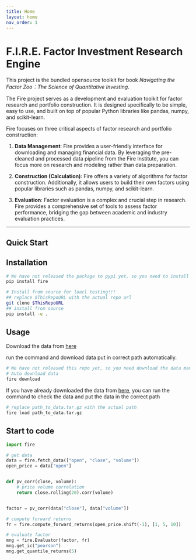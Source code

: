 ```yaml
---
title: Home
layout: home
nav_order: 1
---
```

# F.I.R.E. Factor Investment Research Engine

This project is the bundled opensource toolkit for book _Navigating the Factor Zoo：The Science of Quantitative Investing_. 

The Fire project serves as a development and evaluation toolkit for factor research and portfolio construction. It is designed specifically to be simple, easy to use, and built on top of popular Python libraries like pandas, numpy, and scikit-learn.

Fire focuses on three critical aspects of factor research and portfolio construction:

1. **Data Management**: Fire provides a user-friendly interface for downloading and managing financial data. By leveraging the pre-cleaned and processed data pipeline from the Fire Institute, you can focus more on research and modeling rather than data preparation.

2. **Construction (Calculation)**: Fire offers a variety of algorithms for factor construction. Additionally, it allows users to build their own factors using popular libraries such as pandas, numpy, and scikit-learn.

3. **Evaluation**: Factor evaluation is a complex and crucial step in research. Fire provides a comprehensive set of tools to assess factor performance, bridging the gap between academic and industry evaluation practices.

----

## Quick Start

## Installation

```bash
# We have not released the package to pypi yet, so you need to install from source!!!
pip install fire

# Install from source for loacl testing!!!
## replace $ThisRepoURL with the actual repo url
git clone $ThisRepoURL 
## install from source
pip install -e .
```

## Usage

Download the data 
from [here](https://github.com/fire-institute/fire/releases/download/marketdata/AStockData.tar.gz)

run the command and download data put in correct path automatically.

```bash
# We have not released this repo yet, so you need download the data manually!!! See command below!!!
# Auto download data
fire download
```

If you have already downloaded the data from [here](https://github.com/fire-institute/fire/releases/download/marketdata/AStockData.tar.gz), you can run the command to check the data and put the data in the correct path

```bash
# replace path_to_data.tar.gz with the actual path
fire load path_to_data.tar.gz
```

## Start to code

```python
import fire

# get data
data = fire.fetch_data(["open", "close", "volume"])
open_price = data["open"]


def pv_corr(close, volume):
    # price volume correlation
    return close.rolling(20).corr(volume)


factor = pv_corr(data["close"], data["volume"])

# compute forward returns
fr = fire.compute_forward_returns(open_price.shift(-1), [1, 5, 10])

# evaluate factor
mng = fire.Evaluator(factor, fr)
mng.get_ic("pearson")
mng.get_quantile_returns(5)

```